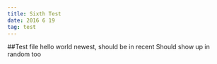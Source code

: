```yaml
---
title: Sixth Test
date: 2016 6 19
tag: test
---
```



##Test file
hello world
newest, should be in recent
Should show up in random too
